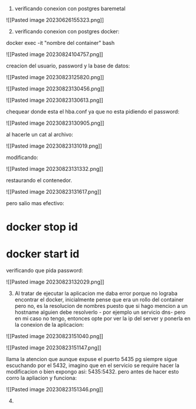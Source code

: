 1. verificando conexion con postgres baremetal

![[Pasted image 20230626155323.png]]

2. verificando conexion con postgres docker:

docker exec -it "nombre del container" bash

![[Pasted image 20230824104757.png]]


creacion del usuario, password y la base de datos:

![[Pasted image 20230823125820.png]]

![[Pasted image 20230823130456.png]]

![[Pasted image 20230823130613.png]]

chequear donde esta el hba.conf ya que no esta pidiendo el password:

![[Pasted image 20230823130905.png]]

al hacerle un cat al archivo:

![[Pasted image 20230823131019.png]]

modificando:

![[Pasted image 20230823131332.png]]

restaurando el contenedor.

![[Pasted image 20230823131617.png]]

pero salio mas efectivo:

docker stop id
=

docker start id
=

verificando que pida password:

![[Pasted image 20230823132029.png]]


3.  Al tratar de ejecutar la aplicacion me daba error porque no lograba encontrar el docker, inicialmente pense que era un rollo del container pero no, es la resolucion de nombres puesto que si hago mencion a un hostname alguien debe resolverlo - por ejemplo un servicio dns- pero en mi caso no tengo, entonces opte por ver la ip del server y ponerla en la conexion de la aplicacion:

![[Pasted image 20230823151040.png]]

![[Pasted image 20230823151147.png]]

llama la atencion que aunque expuse el puerto 5435 pg siempre sigue escuchando por el 5432, imagino que en el servicio se require hacer la modificacion o bien expongo asi: 5435:5432. pero antes de hacer esto corro la apliacion y funciona:

![[Pasted image 20230823151346.png]]





4. 